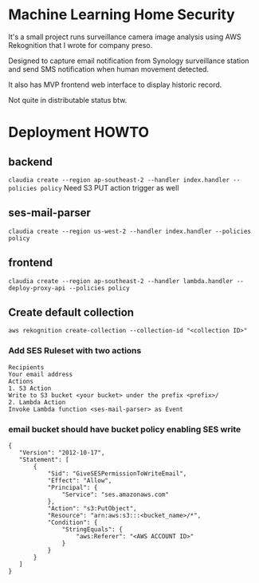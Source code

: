 # Machine Learning Home Security
It's a small project runs surveillance camera image analysis using AWS Rekognition that I wrote for company preso.

Designed to capture email notification from Synology surveillance station and send SMS notification when human movement detected.

It also has MVP frontend web interface to display historic record.

Not quite in distributable status btw.

# Deployment HOWTO

## backend
`claudia create --region ap-southeast-2 --handler index.handler --policies policy`
Need S3 PUT action trigger as well
## ses-mail-parser
`claudia create --region us-west-2 --handler index.handler --policies policy`
## frontend
`claudia create --region ap-southeast-2 --handler lambda.handler --deploy-proxy-api --policies policy`

## Create default collection
`aws rekognition create-collection --collection-id "<collection ID>"`

### Add SES Ruleset with two actions
```
Recipients
Your email address
Actions
1. S3 Action
Write to S3 bucket <your bucket> under the prefix <prefix>/
2. Lambda Action
Invoke Lambda function <ses-mail-parser> as Event
```

### email bucket should have bucket policy enabling SES write
```
{
   "Version": "2012-10-17",
   "Statement": [
       {
           "Sid": "GiveSESPermissionToWriteEmail",
           "Effect": "Allow",
           "Principal": {
               "Service": "ses.amazonaws.com"
           },
           "Action": "s3:PutObject",
           "Resource": "arn:aws:s3:::<bucket_name>/*",
           "Condition": {
               "StringEquals": {
                   "aws:Referer": "<AWS ACCOUNT ID>"
               }
           }
       }
   ]
}
```

